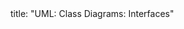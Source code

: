 <frontmatter>
title: "UML: Class Diagrams: Interfaces"
</frontmatter>

<include src="navbar.md" boilerplate />

<include src="container-inPage-asFlat.md" boilerplate />